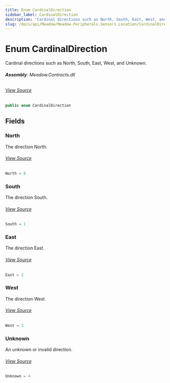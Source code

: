 ```yaml
---
title: Enum CardinalDirection
sidebar_label: CardinalDirection
description: 'Cardinal directions such as North, South, East, West, and Unknown.'
slug: /docs/api/Meadow/Meadow.Peripherals.Sensors.Location/CardinalDirection
---
```

# Enum CardinalDirection
Cardinal directions such as North, South, East, West, and Unknown.

###### **Assembly**: Meadow.Contracts.dll
###### [View Source](https://github.com/WildernessLabs/Meadow.Contracts.git/blob/develop/Source/Meadow.Contracts/Peripherals/Sensors/Location/CardinalDirection.cs#L6)
```csharp title="Declaration"
public enum CardinalDirection
```
## Fields
### North
The direction North.
###### [View Source](https://github.com/WildernessLabs/Meadow.Contracts.git/blob/develop/Source/Meadow.Contracts/Peripherals/Sensors/Location/CardinalDirection.cs#L11)
```csharp title="Declaration"
North = 0
```
### South
The direction South.
###### [View Source](https://github.com/WildernessLabs/Meadow.Contracts.git/blob/develop/Source/Meadow.Contracts/Peripherals/Sensors/Location/CardinalDirection.cs#L16)
```csharp title="Declaration"
South = 1
```
### East
The direction East.
###### [View Source](https://github.com/WildernessLabs/Meadow.Contracts.git/blob/develop/Source/Meadow.Contracts/Peripherals/Sensors/Location/CardinalDirection.cs#L21)
```csharp title="Declaration"
East = 2
```
### West
The direction West.
###### [View Source](https://github.com/WildernessLabs/Meadow.Contracts.git/blob/develop/Source/Meadow.Contracts/Peripherals/Sensors/Location/CardinalDirection.cs#L26)
```csharp title="Declaration"
West = 3
```
### Unknown
An unknown or invalid direction.
###### [View Source](https://github.com/WildernessLabs/Meadow.Contracts.git/blob/develop/Source/Meadow.Contracts/Peripherals/Sensors/Location/CardinalDirection.cs#L31)
```csharp title="Declaration"
Unknown = 4
```
